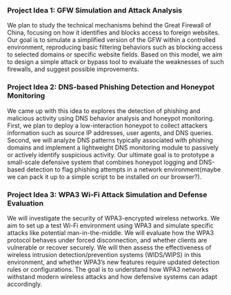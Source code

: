 ### **Project Idea 1: GFW Simulation and Attack Analysis**

We plan to study the technical mechanisms behind the Great Firewall of China, focusing on how it identifies and blocks access to foreign websites. Our goal is to simulate a simplified version of the GFW within a controlled environment, reproducing basic filtering behaviors such as blocking access to selected domains or specific website fields. Based on this model, we aim to design a simple attack or bypass tool to evaluate the weaknesses of such firewalls, and suggest possible improvements.

### **Project Idea 2: DNS-based Phishing Detection and Honeypot Monitoring**

We came up with this idea to explores the detection of phishing and malicious activity using DNS behavior analysis and honeypot monitoring. First, we plan to deploy a low-interaction honeypot to collect attackers information such as source IP addresses, user agents, and DNS queries. Second, we will analyze DNS patterns typically associated with phishing domains and implement a lightweight DNS monitoring module to passively or actively identify suspicious activity. Our ultimate goal is to prototype a small-scale defensive system that combines honeypot logging and DNS-based detection to flag phishing attempts in a network environment(maybe we can pack it up to a simple script to be installed on our browser?).

### **Project Idea 3: WPA3 Wi-Fi Attack Simulation and Defense Evaluation**

We will investigate the security of WPA3-encrypted wireless networks. We aim to set up a test Wi-Fi environment using WPA3 and simulate specific attacks like potential man-in-the-middle. We will evaluate how the WPA3 protocol behaves under forced disconnection, and whether clients are vulnerable or recover securely. We will then assess the effectiveness of wireless intrusion detection/prevention systems (WIDS/WIPS) in this environment, and whether WPA3’s new features require updated detection rules or configurations. The goal is to understand how WPA3 networks withstand modern wireless attacks and how defensive systems can adapt accordingly.